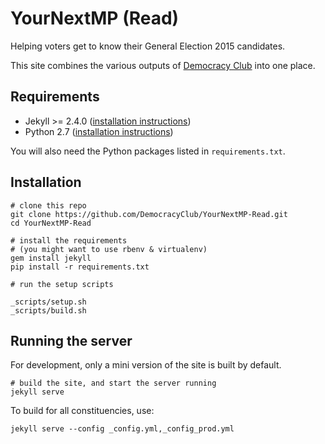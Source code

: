 # YourNextMP (Read)

Helping voters get to know their General Election 2015 candidates.

This site combines the various outputs of
[Democracy Club](https://twitter.com/democlub) into one place.

## Requirements

 * Jekyll >= 2.4.0 ([installation instructions](http://jekyllrb.com/docs/installation/))
 * Python 2.7 ([installation instructions](https://www.python.org/downloads/))

You will also need the Python packages listed in `requirements.txt`.

## Installation

```
# clone this repo
git clone https://github.com/DemocracyClub/YourNextMP-Read.git
cd YourNextMP-Read

# install the requirements
# (you might want to use rbenv & virtualenv)
gem install jekyll
pip install -r requirements.txt

# run the setup scripts

_scripts/setup.sh
_scripts/build.sh
```

## Running the server

For development, only a mini version of the site is built by default.

```
# build the site, and start the server running
jekyll serve
```

To build for all constituencies, use:

```
jekyll serve --config _config.yml,_config_prod.yml
```
